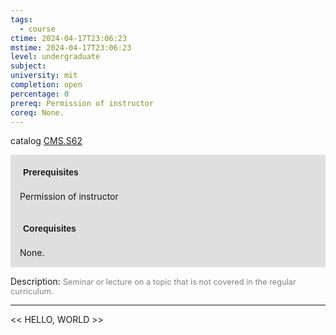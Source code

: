 ```yaml
---
tags:
  - course
ctime: 2024-04-17T23:06:23
mstime: 2024-04-17T23:06:23
level: undergraduate
subject: 
university: mit
completion: open
percentage: 0
prereq: Permission of instructor
coreq: None.
---
```


catalog [CMS.S62](http://student.mit.edu/catalog/mCMSa.html#CMS.S62)

<span style="display: block; padding: 15px; background-color: rgb(100, 100, 100, 0.2);"><font id="m_prereq107_0" style="display: block; font-family: Arial, sans-serif; font-weight: bold; padding: 5px">Prerequisites</font><br><span id="prereq107_0">Permission of instructor</span></span>
<span style="display: block; padding: 15px; background-color: rgb(100, 100, 100, 0.2);"><font id="m_coreq107_0" style="display: block; font-family: Arial, sans-serif; font-weight: bold; padding: 5px">Corequisites</font><br><span id="coreq107_0">None.</span></span>

<font style="">Description:</font>
<font style="color: grey; font-size: 0.8rem;">Seminar or lecture on a topic that is not covered in the regular curriculum.</font>



---

<< HELLO, WORLD >>
